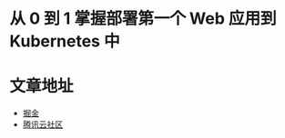 # 从 0 到 1 掌握部署第一个 Web 应用到 Kubernetes 中

# 文章地址
- [掘金](https://juejin.cn/post/7440785539856367642)
- [腾讯云社区](https://juejin.cn/post/7440785539856367642)